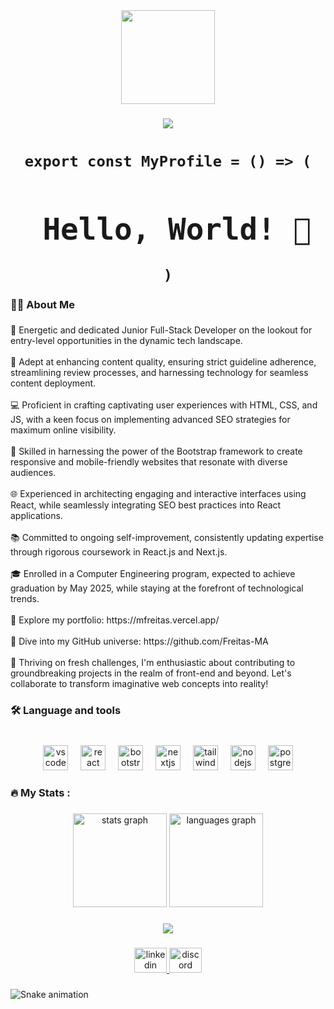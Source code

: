 <div align="center">
  <img height="150" src="https://portfolio-sepia-eight-67.vercel.app/assets/programer-07f91d62.gif"  />
</div>

###

<div align="center">
  <img src="https://visitor-badge.laobi.icu/badge?page_id=Freitas-MA.Freitas-MA&"  />
</div>

###

<h1 align="center"><code>export const MyProfile = () => (<h1> Hello, World! 👋</h1>)</code></h1>



###

<h3 align="left">👩‍💻  About Me</h3>

###

<p align="left">🚀 Energetic and dedicated Junior Full-Stack Developer on the lookout for entry-level opportunities in the dynamic tech landscape.<br><br>🌟 Adept at enhancing content quality, ensuring strict guideline adherence, streamlining review processes, and harnessing technology for seamless content deployment.<br><br>💻 Proficient in crafting captivating user experiences with HTML, CSS, and JS, with a keen focus on implementing advanced SEO strategies for maximum online visibility.<br><br>🎨 Skilled in harnessing the power of the Bootstrap framework to create responsive and mobile-friendly websites that resonate with diverse audiences.<br><br>🌐 Experienced in architecting engaging and interactive interfaces using React, while seamlessly integrating SEO best practices into React applications.<br><br>📚 Committed to ongoing self-improvement, consistently updating expertise through rigorous coursework in React.js and Next.js.<br><br>🎓 Enrolled in a Computer Engineering program, expected to achieve graduation by May 2025, while staying at the forefront of technological trends.<br><br>🔗 Explore my portfolio: https://mfreitas.vercel.app/<br><br>💼 Dive into my GitHub universe: https://github.com/Freitas-MA<br><br>🌟 Thriving on fresh challenges, I'm enthusiastic about contributing to groundbreaking projects in the realm of front-end and beyond. Let's collaborate to transform imaginative web concepts into reality!</p>

###

<h3 align="left">🛠 Language and tools</h3>

###

<br clear="both">

<div align="center">
  <img src="https://cdn.jsdelivr.net/gh/devicons/devicon/icons/vscode/vscode-original.svg" height="40" alt="vscode logo"  />
  <img width="12" />
  <img src="https://cdn.jsdelivr.net/gh/devicons/devicon/icons/react/react-original.svg" height="40" alt="react logo"  />
  <img width="12" />
  <img src="https://cdn.jsdelivr.net/gh/devicons/devicon/icons/bootstrap/bootstrap-original.svg" height="40" alt="bootstrap logo"  />
  <img width="12" />
  <img src="https://cdn.jsdelivr.net/gh/devicons/devicon/icons/nextjs/nextjs-original.svg" height="40" alt="nextjs logo"  />
  <img width="12" />
  <img src="https://cdn.jsdelivr.net/gh/devicons/devicon/icons/tailwindcss/tailwindcss-original-wordmark.svg" height="40" alt="tailwindcss logo"  />
  <img width="12" />
  <img src="https://cdn.jsdelivr.net/gh/devicons/devicon/icons/nodejs/nodejs-original.svg" height="40" alt="nodejs logo"  />
  <img width="12" />
  <img src="https://cdn.jsdelivr.net/gh/devicons/devicon/icons/postgresql/postgresql-original.svg" height="40" alt="postgresql logo"  />
</div>

###

<h3 align="left">🔥   My Stats :</h3>

###

<div align="center">
  <img src="https://github-readme-stats.vercel.app/api?username=Freitas-MA&hide_title=false&hide_rank=false&show_icons=true&include_all_commits=true&count_private=true&disable_animations=false&theme=dracula&locale=en&hide_border=false&order=1" height="150" alt="stats graph"  />
  <img src="https://github-readme-stats.vercel.app/api/top-langs?username=Freitas-MA&locale=en&hide_title=false&layout=compact&card_width=320&langs_count=5&theme=dracula&hide_border=false&order=2" height="150" alt="languages graph"  />
</div>

###

<div align="center">
  <img src="https://profile-counter.glitch.me/Freitas-MA/count.svg?"  />
</div>

###

<div align="center">
  <a href="https://www.linkedin.com/in/freitas-marcos/" target="_blank">
    <img src="https://raw.githubusercontent.com/maurodesouza/profile-readme-generator/master/src/assets/icons/social/linkedin/default.svg" width="52" height="40" alt="linkedin logo"  />
  </a>
  <a href="#grillopower" target="_blank">
    <img src="https://raw.githubusercontent.com/maurodesouza/profile-readme-generator/master/src/assets/icons/social/discord/default.svg" width="52" height="40" alt="discord logo"  />
  </a>
</div>

###

<img src="https://raw.githubusercontent.com/Freitas-MA/Freitas-MA/output/snake.svg" alt="Snake animation" />

###
